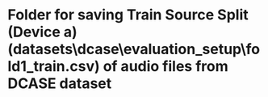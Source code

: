 # Folder for saving Train Source Split (Device a)(datasets\dcase\evaluation_setup\fold1_train.csv) of audio files from DCASE dataset